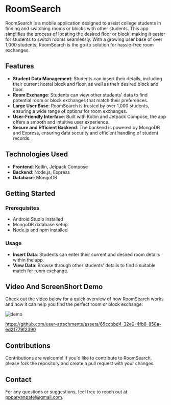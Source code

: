 # RoomSearch 

RoomSearch is a mobile application designed to assist college students in finding and switching rooms or blocks with other students. This app simplifies the process of locating the desired floor or block, making it easier for students to switch rooms seamlessly. With a growing user base of over 1,000 students, RoomSearch is the go-to solution for hassle-free room exchanges.

## Features

- **Student Data Management**: Students can insert their details, including their current hostel block and floor, as well as their desired block and floor.
- **Room Exchange**: Students can view other students' data to find potential room or block exchanges that match their preferences.
- **Large User Base**: RoomSearch is trusted by over 1,000 students, ensuring a wide range of options for room exchanges.
- **User-Friendly Interface**: Built with Kotlin and Jetpack Compose, the app offers a smooth and intuitive user experience.
- **Secure and Efficient Backend**: The backend is powered by MongoDB and Express, ensuring data security and efficient handling of student records.

## Technologies Used

- **Frontend**: Kotlin, Jetpack Compose
- **Backend**: Node.js, Express
- **Database**: MongoDB

## Getting Started

### Prerequisites

- Android Studio installed
- MongoDB database setup
- Node.js and npm installed


### Usage

- **Insert Data**: Students can enter their current and desired room details within the app.
- **View Data**: Browse through other students' details to find a suitable match for room exchange.

## Video And ScreenShort Demo

Check out the video below for a quick overview of how RoomSearch works and how it can help you find the perfect room or block exchange:

![demo](https://github.com/user-attachments/assets/d9206746-798d-46bf-b99a-70fb87db4519)


https://github.com/user-attachments/assets/65ccbbd4-32e9-4fb8-858a-ed21779f2390




## Contributions

Contributions are welcome! If you'd like to contribute to RoomSearch, please fork the repository and create a pull request with your changes.



## Contact

For any questions or suggestions, feel free to reach out at [ppparyanpatel@gmail.com](mailto:ppparyanpatel@gmail.com).


